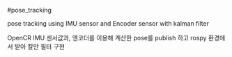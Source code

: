 #pose_tracking

pose tracking using IMU sensor and Encoder sensor with kalman filter

OpenCR IMU 센서값과, 엔코더를 이용해 계산한 pose를 publish 하고 rospy 환경에서 받아 칼만 필터 구현

